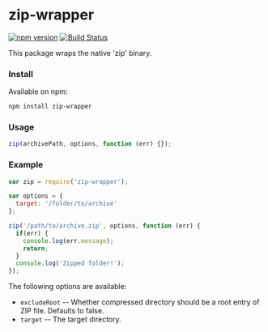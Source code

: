 # zip-wrapper

[![npm version](http://img.shields.io/npm/v/zip-wrapper.svg?style=flat)](https://npmjs.org/package/zip-wrapper "View this project on npm")
[![Build Status](https://travis-ci.org/pronebird/zip-wrapper.svg?branch=master)](https://travis-ci.org/pronebird/zip-wrapper)

This package wraps the native 'zip' binary.

### Install

Available on npm:

```sh
npm install zip-wrapper
```

### Usage

```js
zip(archivePath, options, function (err) {});
```

### Example

```js
var zip = require('zip-wrapper');

var options = {
  target: '/folder/to/archive' 
};

zip('/path/to/archive.zip', options, function (err) {
  if(err) {
    console.log(err.message);
    return;
  }
  console.log('Zipped folder!');
});
```

The following options are available:

* `excludeRoot` -- Whether compressed directory should be a root entry of ZIP file. Defaults to false.
* `target` -- The target directory.
